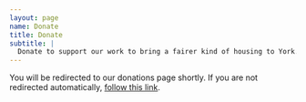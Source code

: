 ```yaml
---
layout: page
name: Donate
title: Donate
subtitle: |
  Donate to support our work to bring a fairer kind of housing to York.
---
```

You will be redirected to our donations page shortly. If you are not redirected automatically, [follow this link](https://www.paypal.com/cgi-bin/webscr?cmd=_s-xclick&hosted_button_id=4LY7VGDCTLU32&source=url).

<script type="text/javascript">
  window.location.replace("https://www.paypal.com/cgi-bin/webscr?cmd=_s-xclick&hosted_button_id=4LY7VGDCTLU32&source=url");
</script>